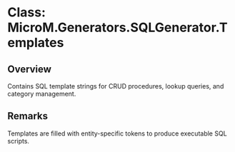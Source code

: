 # Class: MicroM.Generators.SQLGenerator.Templates

## Overview
Contains SQL template strings for CRUD procedures, lookup queries, and category management.

## Remarks
Templates are filled with entity-specific tokens to produce executable SQL scripts.
